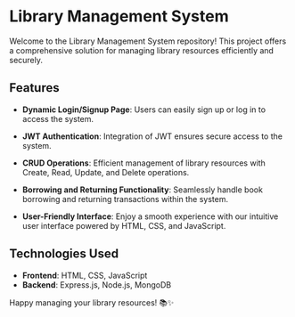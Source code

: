 # Library Management System

Welcome to the Library Management System repository! This project offers a comprehensive solution for managing library resources efficiently and securely.

## Features

- **Dynamic Login/Signup Page**: Users can easily sign up or log in to access the system.

- **JWT Authentication**: Integration of JWT ensures secure access to the system.

- **CRUD Operations**: Efficient management of library resources with Create, Read, Update, and Delete operations.

- **Borrowing and Returning Functionality**: Seamlessly handle book borrowing and returning transactions within the system.

- **User-Friendly Interface**: Enjoy a smooth experience with our intuitive user interface powered by HTML, CSS, and JavaScript.

## Technologies Used

- **Frontend**: HTML, CSS, JavaScript
- **Backend**: Express.js, Node.js, MongoDB

Happy managing your library resources! 📚✨
